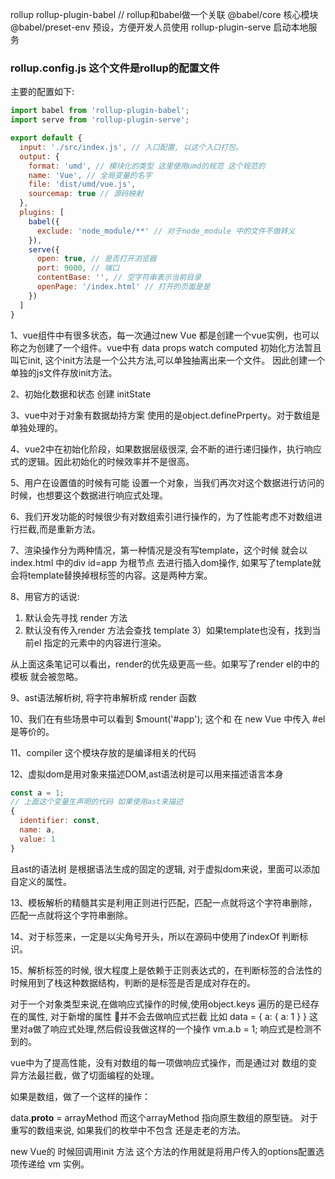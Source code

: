 rollup 
rollup-plugin-babel // rollup和babel做一个关联
@babel/core 核心模块
@babel/preset-env  预设，方便开发人员使用
rollup-plugin-serve 启动本地服务


### rollup.config.js 这个文件是rollup的配置文件

主要的配置如下:

```js
import babel from 'rollup-plugin-babel';
import serve from 'rollup-plugin-serve';

export default {
  input: './src/index.js', // 入口配置, 以这个入口打包。
  output: {
    format: 'umd', // 模块化的类型 这里使用umd的规范 这个规范的
    name: 'Vue', // 全局变量的名字
    file: 'dist/umd/vue.js',
    sourcemap: true // 源码映射
  },
  plugins: [
    babel({
      exclude: 'node_module/**' // 对于node_module 中的文件不做转义
    }),
    serve({
      open: true, // 是否打开浏览器
      port: 9000, // 端口
      contentBase: '', // 空字符串表示当前目录
      openPage: '/index.html' // 打开的页面是是
    })
  ]
}
```

1、vue组件中有很多状态，每一次通过new Vue 都是创建一个vue实例，也可以称之为创建了一个组件。vue中有 data props watch computed 初始化方法暂且叫它init, 这个init方法是一个公共方法,可以单独抽离出来一个文件。
因此创建一个单独的js文件存放init方法。

2、初始化数据和状态 创建 initState

3、vue中对于对象有数据劫持方案 使用的是object.definePrperty。对于数组是单独处理的。

4、vue2中在初始化阶段，如果数据层级很深, 会不断的进行递归操作，执行响应式的逻辑。因此初始化的时候效率并不是很高。

5、用户在设置值的时候有可能 设置一个对象，当我们再次对这个数据进行访问的时候，也想要这个数据进行响应式处理。

6、我们开发功能的时候很少有对数组索引进行操作的，为了性能考虑不对数组进行拦截,而是重新方法。

7、渲染操作分为两种情况，第一种情况是没有写template，这个时候 就会以 index.html 中的div id=app 为根节点
  去进行插入dom操作, 如果写了template就会将template替换掉根标签的内容。这是两种方案。

8、用官方的话说: 
  1) 默认会先寻找 render 方法 
  2) 默认没有传入render 方法会查找 template 
  3）如果template也没有，找到当前el 指定的元素中的内容进行渲染。

  从上面这条笔记可以看出，render的优先级更高一些。如果写了render el的中的模板
  就会被忽略。

9、ast语法解析树, 将字符串解析成 render 函数 

10、我们在有些场景中可以看到 $mount('#app'); 这个和 在 new Vue 中传入 #el 是等价的。

11、compiler 这个模块存放的是编译相关的代码

12、虚拟dom是用对象来描述DOM,ast语法树是可以用来描述语言本身
```js
const a = 1;
// 上面这个变量生声明的代码 如果使用ast来描述
{
  identifier: const,
  name: a,
  value: 1
}
```
且ast的语法树 是根据语法生成的固定的逻辑, 对于虚拟dom来说，里面可以添加自定义的属性。


13、模板解析的精髓其实是利用正则进行匹配，匹配一点就将这个字符串删除，匹配一点就将这个字符串删除。

14、对于标签来，一定是以尖角号开头，所以在源码中使用了indexOf 判断标识。

15、解析标签的时候, 很大程度上是依赖于正则表达式的，在判断标签的合法性的时候用到了栈这种数据结构，判断的是标签是否是成对存在的。

对于一个对象类型来说,在做响应式操作的时候,使用object.keys 遍历的是已经存在的属性, 对于新增的属性 并不会去做响应式拦截
比如 
data = {
  a: {
    a: 1
  }
}
这里对a做了响应式处理,然后假设我做这样的一个操作
vm.a.b = 1; 响应式是检测不到的。

vue中为了提高性能，没有对数组的每一项做响应式操作，而是通过对 数组的变异方法最拦截，做了切面编程的处理。

如果是数组，做了一个这样的操作：

data.__proto__ = arrayMethod 而这个arrayMethod 指向原生数组的原型链。
对于重写的数组来说, 如果我们的枚举中不包含 还是走老的方法。


new Vue的 时候回调用init 方法 这个方法的作用就是将用户传入的options配置选项传递给 vm 实例。







